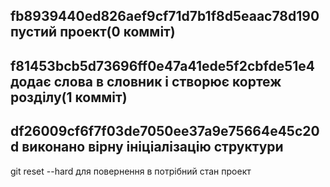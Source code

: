 fb8939440ed826aef9cf71d7b1f8d5eaac78d190
пустий проект(0 комміт)
-------------------------------------
f81453bcb5d73696ff0e47a41ede5f2cbfde51e4
додає слова в словник і створює кортеж розділу(1 комміт)
-------------------------------------
df26009cf6f7f03de7050ee37a9e75664e45c20d
виконано вірну ініціалізацію структури
-------------------------------------
git reset --hard 
для повернення в потрібний стан проект